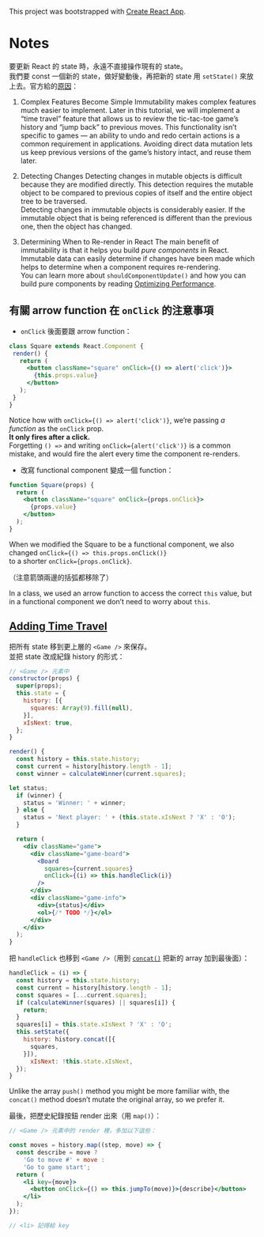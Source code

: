 This project was bootstrapped with [Create React App](https://github.com/facebookincubator/create-react-app).

# Notes

要更新 React 的 state 時，永遠不直接操作現有的 state。  
我們要 const 一個新的 state，做好變動後，再把新的 state 用 `setState()` 來放上去。官方給的[原因](https://reactjs.org/tutorial/tutorial.html#why-immutability-is-important)：  

1. Complex Features Become Simple
  Immutability makes complex features much easier to implement. Later in this tutorial, we will implement a “time travel” feature that allows us to review the tic-tac-toe game’s history and “jump back” to previous moves. This functionality isn’t specific to games — an ability to undo and redo certain actions is a common requirement in applications. Avoiding direct data mutation lets us keep previous versions of the game’s history intact, and reuse them later.

2. Detecting Changes
  Detecting changes in mutable objects is difficult because they are modified directly. This detection requires the mutable object to be compared to previous copies of itself and the entire object tree to be traversed.  
  Detecting changes in immutable objects is considerably easier. If the immutable object that is being referenced is different than the previous one, then the object has changed.

3. Determining When to Re-render in React
  The main benefit of immutability is that it helps you build *pure components* in React. Immutable data can easily determine if changes have been made which helps to determine when a component requires re-rendering.  
  You can learn more about `shouldComponentUpdate()` and how you can build pure components by reading [Optimizing Performance](https://reactjs.org/docs/optimizing-performance.html#examples).

## 有關 arrow function 在 `onClick` 的注意事項

- `onClick` 後面要跟 arrow function： 

```jsx
class Square extends React.Component {
 render() {
   return (
     <button className="square" onClick={() => alert('click')}>
       {this.props.value}
     </button>
   );
 }
}
```

Notice how with `onClick={() => alert('click')}`, we’re passing *a function* as the `onClick` prop.  
**It only fires after a click.**  
Forgetting `() =>` and writing `onClick={alert('click')}` is a common mistake, and would fire the alert every time the component re-renders.  


- 改寫 functional component 變成一個 function：  

```jsx
function Square(props) {
  return (
    <button className="square" onClick={props.onClick}>
      {props.value}
    </button>
  );
}
```

When we modified the Square to be a functional component, we also changed `onClick={() => this.props.onClick()}`   
to a shorter `onClick={props.onClick}`.  

（注意箭頭兩邊的括弧都移除了）  

In a class, we used an arrow function to access the correct `this` value, but in a functional component we don’t need to worry about `this`.  

## [Adding Time Travel](https://reactjs.org/tutorial/tutorial.html#adding-time-travel)

把所有 state 移到更上層的 `<Game />` 來保存。  
並把 state 改成紀錄 history 的形式：  

```jsx
// <Game /> 元素中
constructor(props) {
  super(props);
  this.state = {
    history: [{
      squares: Array(9).fill(null),
    }],
    xIsNext: true,
  };
}

render() {
  const history = this.state.history;
  const current = history[history.length - 1];
  const winner = calculateWinner(current.squares);

let status;
  if (winner) {
    status = 'Winner: ' + winner;
  } else {
    status = 'Next player: ' + (this.state.xIsNext ? 'X' : 'O');
  }

  return (
    <div className="game">
      <div className="game-board">
        <Board
          squares={current.squares}
          onClick={(i) => this.handleClick(i)}
        />
      </div>
      <div className="game-info">
        <div>{status}</div>
        <ol>{/* TODO */}</ol>
      </div>
    </div>
  );
}
```
把 `handleClick` 也移到 `<Game />`（用到 [`concat()`](https://developer.mozilla.org/en-US/docs/Web/JavaScript/Reference/Global_Objects/Array/concat) 把新的 array 加到最後面）：

```jsx
handleClick = (i) => {
  const history = this.state.history;
  const current = history[history.length - 1];
  const squares = [...current.squares];
  if (calculateWinner(squares) || squares[i]) {
    return;
  }
  squares[i] = this.state.xIsNext ? 'X' : 'O';
  this.setState({
    history: history.concat([{
      squares,
    }]),
      xIsNext: !this.state.xIsNext,
  });
}
  ```

Unlike the array `push()` method you might be more familiar with, the `concat()` method doesn’t mutate the original array, so we prefer it.  

最後，把歷史紀錄按鈕 render 出來（用 `map()`）：  

```jsx
// <Game /> 元素中的 render 裡，多加以下這些：

const moves = history.map((step, move) => {
  const describe = move ?
    'Go to move #' + move :
    'Go to game start';
  return (
    <li key={move}>
      <button onClick={() => this.jumpTo(move)}>{describe}</button>
    </li>
  );
});

// <li> 記得給 key 
```